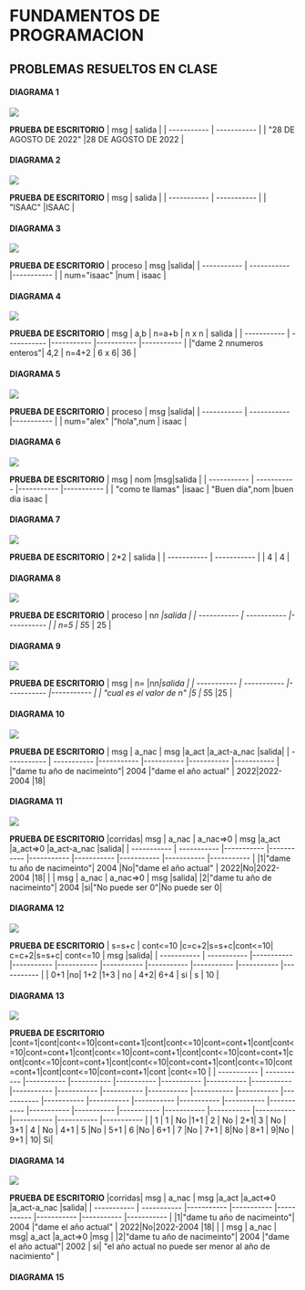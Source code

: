 # FUNDAMENTOS DE PROGRAMACION
## PROBLEMAS RESUELTOS EN CLASE
#### DIAGRAMA 1
![](https://github.com/ICIROJAS/PARCIAL-ICI/blob/main/PROGRAMA1.png)

**PRUEBA DE ESCRITORIO**
| msg | salida |
| ----------- | ----------- |
| "28 DE AGOSTO DE 2022" |28 DE AGOSTO DE 2022 |
#### DIAGRAMA 2
![](https://github.com/ICIROJAS/PARCIAL-ICI/blob/main/DIAGRAMA%202.png)

**PRUEBA DE ESCRITORIO**
| msg | salida |
| ----------- | ----------- |
| "ISAAC" |ISAAC |
#### DIAGRAMA 3
![](https://github.com/ICIROJAS/PARCIAL-ICI/blob/main/DIAGRAMA%203.png)

**PRUEBA DE ESCRITORIO**
| proceso | msg |salida|
| ----------- | ----------- |----------- |
 | num="isaac" |num | isaac |
 #### DIAGRAMA 4
 ![](https://github.com/ICIROJAS/PARCIAL-ICI/blob/main/DIAGRAMA%204.png)
 
 **PRUEBA DE ESCRITORIO**
| msg | a,b | n=a+b | n x n | salida |
| ----------- | ----------- |----------- |----------- |----------- |
|"dame 2 nnumeros enteros"| 4,2 | n=4+2 | 6 x 6| 36 |
#### DIAGRAMA 5
 ![](https://github.com/ICIROJAS/PARCIAL-ICI/blob/main/DIAGRAMA%205.png)
  
  **PRUEBA DE ESCRITORIO**
  | proceso | msg |salida|
| ----------- | ----------- |----------- |
 | num="alex" |"hola",num | isaac |
 #### DIAGRAMA 6
 ![](https://github.com/ICIROJAS/PARCIAL-ICI/blob/main/DIAGRAMA%206.png)
 
 **PRUEBA DE ESCRITORIO**
 | msg | nom |msg|salida |
| ----------- | ----------- |----------- |----------- |
 | "como te llamas" |isaac | "Buen dia",nom |buen dia isaac  |
 #### DIAGRAMA 7
 ![](https://github.com/ICIROJAS/PARCIAL-ICI/blob/main/DIAGRAMA%207.png)
 
  **PRUEBA DE ESCRITORIO**
  | 2*2 | salida |
| ----------- | ----------- |
| 4 | 4 |
 #### DIAGRAMA 8
 ![](https://github.com/ICIROJAS/PARCIAL-ICI/blob/main/DIAGRAMA%208.png)
 
 **PRUEBA DE ESCRITORIO**
 | proceso | n*n |salida |
| ----------- | ----------- |----------- |
 | n=5 | 5*5 | 25 |
 #### DIAGRAMA 9
 ![](https://github.com/ICIROJAS/PARCIAL-ICI/blob/main/DIAGRAMA%209.png)
 
 **PRUEBA DE ESCRITORIO**
 | msg | n= |n*n|salida |
| ----------- | ----------- |----------- |----------- |
 | "cual es el valor de n" |5 | 5*5 |25  |
#### DIAGRAMA 10
![](https://github.com/ICIROJAS/PARCIAL-ICI/blob/main/DIAGRAMA%2010.png)

 **PRUEBA DE ESCRITORIO**
| msg | a_nac | msg |a_act |a_act-a_nac |salida|
| ----------- | ----------- |----------- |----------- |----------- |----------- |
|"dame tu año de nacimeinto"| 2004 |"dame el año actual" | 2022|2022-2004 |18|
#### DIAGRAMA 11
![](https://github.com/ICIROJAS/PARCIAL-ICI/blob/main/DIAGRAMA%2011.png)

**PRUEBA DE ESCRITORIO**
|corridas| msg | a_nac | a_nac=>0 | msg |a_act |a_act=>0 |a_act-a_nac |salida|
| ----------- | ----------- |----------- |----------- |----------- |----------- |----------- |----------- |----------- |
|1|"dame tu año de nacimeinto"| 2004 |No|"dame el año actual" | 2022|No|2022-2004 |18|
|   | msg | a_nac | a_nac=>0 | msg |salida|
|2|"dame tu año de nacimeinto"| 2004 |si|"No puede ser 0"|No puede ser 0|
#### DIAGRAMA 12
![](https://github.com/ICIROJAS/PARCIAL-ICI/blob/main/DIAGRAMA%2012.png)

**PRUEBA DE ESCRITORIO**
| s=s+c | cont<=10 |c=c+2|s=s+c|cont<=10| c=c+2|s=s+c| cont<=10  | msg |salida|
| ----------- | ----------- |----------- |----------- |----------- |----------- |----------- |----------- |----------- |----------- |
 | 0+1  |no| 1+2 |1+3  | no   | 4+2| 6+4   | si   |   s  | 10   |  
#### DIAGRAMA 13
![](https://github.com/ICIROJAS/PARCIAL-ICI/blob/main/DIAGRAMA%2013.png)

**PRUEBA DE ESCRITORIO**
|cont=1|cont|cont<=10|cont=cont+1|cont|cont<=10|cont=cont+1|cont|cont<=10|cont=cont+1|cont|cont<=10|cont=cont+1|cont|cont<=10|cont=cont+1|cont|cont<=10|cont=cont+1|cont|cont<=10|cont=cont+1|cont|cont<=10|cont=cont+1|cont|cont<=10|cont=cont+1|cont |cont<=10 | 
| ----------- | ----------- |----------- |----------- |----------- |----------- |----------- |----------- |----------- |----------- |----------- |----------- |----------- |----------- |----------- |----------- |----------- |----------- |----------- |----------- |----------- |----------- |----------- |----------- |----------- |----------- |----------- |----------- |----------- |----------- |
 | 1 | 1 | No |1+1  | 2 | No | 2+1| 3  | No | 3+1  |  4  |  No | 4+1 | 5 |No | 5+1 | 6 |No | 6+1 | 7 |No | 7+1 | 8|No | 8+1 | 9|No | 9+1 | 10| Si|
#### DIAGRAMA 14
![](https://github.com/ICIROJAS/PARCIAL-ICI/blob/main/DIAGRAMA%2014.png)

**PRUEBA DE ESCRITORIO**
|corridas| msg | a_nac | msg |a_act |a_act=>0 |a_act-a_nac |salida|
| ----------- | ----------- |----------- |----------- |----------- |----------- |----------- |----------- |
|1|"dame tu año de nacimeinto"| 2004 |"dame el año actual" | 2022|No|2022-2004 |18|
|   | msg | a_nac | msg| a_act |a_act=>0 |msg |
|2|"dame tu año de nacimeinto"| 2004 |"dame el año actual"| 2002 |  si| "el año actual no puede ser menor al año de nacimiento" |
#### DIAGRAMA 15



